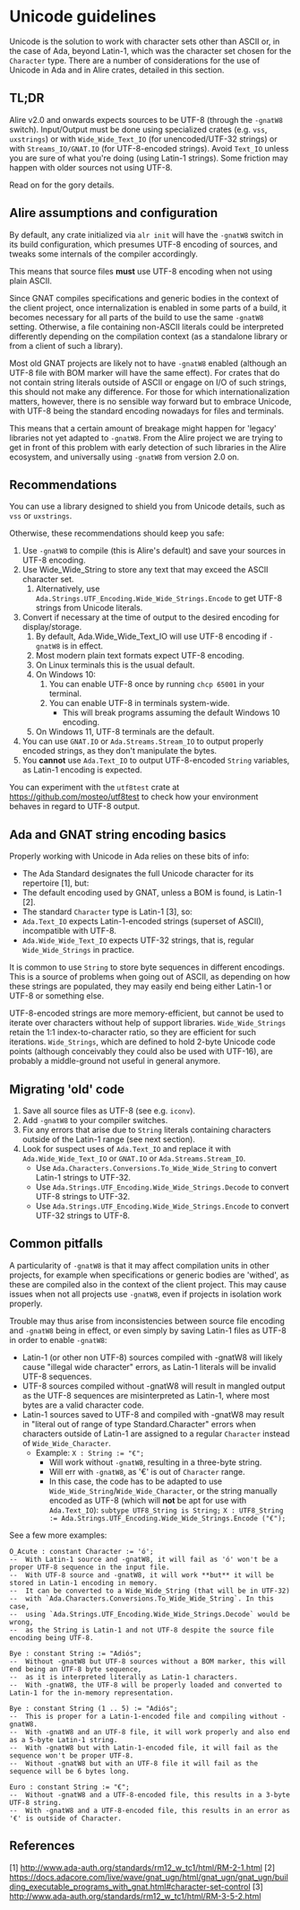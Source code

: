 # Unicode guidelines

Unicode is the solution to work with character sets other than ASCII or, in the
case of Ada, beyond Latin-1, which was the character set chosen for the
`Character` type. There are a number of considerations for the use of Unicode
in Ada and in Alire crates, detailed in this section.

## TL;DR

Alire v2.0 and onwards expects sources to be UTF-8 (through the `-gnatW8`
switch). Input/Output must be done using specialized crates (e.g. `vss`,
`uxstrings`) or with `Wide_Wide_Text_IO` (for unencoded/UTF-32 strings) or with
`Streams_IO/GNAT.IO` (for UTF-8-encoded strings). Avoid `Text_IO` unless you
are sure of what you're doing (using Latin-1 strings). Some friction may happen
with older sources not using UTF-8.

Read on for the gory details.
## Alire assumptions and configuration

By default, any crate initialized via `alr init` will have the `-gnatW8` switch
in its build configuration, which presumes UTF-8 encoding of sources, and
tweaks some internals of the compiler accordingly.

This means that source files **must** use UTF-8 encoding when not using plain
ASCII.

Since GNAT compiles specifications and generic bodies in the context of the
client project, once internalization is enabled in some parts of a build, it
becomes necessary for all parts of the build to use the same `-gnatW8` setting.
Otherwise, a file containing non-ASCII literals could be interpreted
differently depending on the compilation context (as a standalone library or
from a client of such a library).

Most old GNAT projects are likely not to have `-gnatW8` enabled (although an
UTF-8 file with BOM marker will have the same effect). For crates that do not
contain string literals outside of ASCII or engage on I/O of such strings, this
should not make any difference. For those for which internationalization
matters, however, there is no sensible way forward but to embrace Unicode, with
UTF-8 being the standard encoding nowadays for files and terminals.

This means that a certain amount of breakage might happen for 'legacy'
libraries not yet adapted to `-gnatW8`. From the Alire project we are trying to
get in front of this problem with early detection of such libraries in the
Alire ecosystem, and universally using `-gnatW8` from version 2.0 on.

## Recommendations

You can use a library designed to shield you from Unicode details, such as
`vss` or `uxstrings`.

Otherwise, these recommendations should keep you safe:

1. Use `-gnatW8` to compile (this is Alire's default) and save your sources in UTF-8 encoding.
1. Use Wide_Wide_String to store any text that may exceed the ASCII character set.
    1. Alternatively, use `Ada.Strings.UTF_Encoding.Wide_Wide_Strings.Encode` to get UTF-8 strings from Unicode literals.
1. Convert if necessary at the time of output to the desired encoding for display/storage.
    1. By default, Ada.Wide_Wide_Text_IO will use UTF-8 encoding if `-gnatW8` is in effect.
    1. Most modern plain text formats expect UTF-8 encoding.
    1. On Linux terminals this is the usual default.
    1. On Windows 10:
        1. You can enable UTF-8 once by running `chcp 65001` in your terminal.
        1. You can enable UTF-8 in terminals system-wide.
            - This will break programs assuming the default Windows 10 encoding.
    1. On Windows 11, UTF-8 terminals are the default.
1. You can use `GNAT.IO` or `Ada.Streams.Stream_IO` to output properly encoded strings, as they don't manipulate the bytes.
1. You **cannot** use `Ada.Text_IO` to output UTF-8-encoded `String` variables, as Latin-1 encoding is expected.

You can experiment with the `utf8test` crate at
https://github.com/mosteo/utf8test to check how your environment behaves in
regard to UTF-8 output.

## Ada and GNAT string encoding basics

Properly working with Unicode in Ada relies on these bits of info:

- The Ada Standard designates the full Unicode character for its repertoire [1], but:
- The default encoding used by GNAT, unless a BOM is found, is Latin-1 [2].
- The standard `Character` type is Latin-1 [3], so:
- `Ada.Text_IO` expects Latin-1-encoded strings (superset of ASCII), incompatible with UTF-8.
- `Ada.Wide_Wide_Text_IO` expects UTF-32 strings, that is, regular `Wide_Wide_Strings` in practice.

It is common to use `String` to store byte sequences in different encodings.
This is a source of problems when going out of ASCII, as depending on how these
strings are populated, they may easily end being either Latin-1 or UTF-8 or
something else.

UTF-8-encoded strings are more memory-efficient, but cannot be used to iterate
over characters without help of support libraries. `Wide_Wide_Strings` retain
the 1:1 index-to-character ratio, so they are efficient for such iterations.
`Wide_Strings`, which are defined to hold 2-byte Unicode code points (although
conceivably they could also be used with UTF-16), are probably a middle-ground
not useful in general anymore.

## Migrating 'old' code

1. Save all source files as UTF-8 (see e.g. `iconv`).
1. Add `-gnatW8` to your compiler switches.
1. Fix any errors that arise due to `String` literals containing characters outside of the Latin-1 range (see next section).
1. Look for suspect uses of `Ada.Text_IO` and replace it with `Ada.Wide_Wide_Text_IO` or `GNAT.IO` or `Ada.Streams.Stream_IO`.
    - Use `Ada.Characters.Conversions.To_Wide_Wide_String` to convert Latin-1 strings to UTF-32.
    - Use `Ada.Strings.UTF_Encoding.Wide_Wide_Strings.Decode` to convert UTF-8 strings to UTF-32.
    - Use `Ada.Strings.UTF_Encoding.Wide_Wide_Strings.Encode` to convert UTF-32 strings to UTF-8.

## Common pitfalls

A particularity of `-gnatW8` is that it may affect compilation units in other
projects, for example when specifications or generic bodies are 'withed', as
these are compiled also in the context of the client project. This may cause
issues when not all projects use `-gnatW8`, even if projects in isolation work
properly.

Trouble may thus arise from inconsistencies between source file encoding and
`-gnatW8` being in effect, or even simply by saving Latin-1 files as UTF-8 in
order to enable `-gnatW8`:

- Latin-1 (or other non UTF-8) sources compiled with -gnatW8 will likely cause
"illegal wide character" errors, as Latin-1 literals will be invalid UTF-8
sequences.
- UTF-8 sources compiled without -gnatW8 will result in mangled output as the
UTF-8 sequences are misinterpreted as Latin-1, where most bytes are a valid
character code.
- Latin-1 sources saved to UTF-8 and compiled with -gnatW8 may result in
"literal out of range of type Standard.Character" errors when characters
outside of Latin-1 are assigned to a regular `Character` instead of
`Wide_Wide_Character`.
    - Example: `X : String := "€";`
        - Will work without `-gnatW8`, resulting in a three-byte string.
        - Will err with `-gnatW8`, as '€' is out of `Character` range.
        - In this case, the code has to be adapted to use `Wide_Wide_String`/`Wide_Wide_Character`, or the string manually encoded as UTF-8 (which will **not** be apt for use with `Ada.Text_IO`):
        `subtype UTF8_String is String;`
        `X : UTF8_String := Ada.Strings.UTF_Encoding.Wide_Wide_Strings.Encode ("€");`


See a few more examples:

```
O_Acute : constant Character := 'ó';
--  With Latin-1 source and -gnatW8, it will fail as 'ó' won't be a proper UTF-8 sequence in the input file.
--  With UTF-8 source and -gnatW8, it will work **but** it will be stored in Latin-1 encoding in memory.
--  It can be converted to a Wide_Wide_String (that will be in UTF-32)
--  with `Ada.Characters.Conversions.To_Wide_Wide_String`. In this case,
--  using `Ada.Strings.UTF_Encoding.Wide_Wide_Strings.Decode` would be wrong,
--  as the String is Latin-1 and not UTF-8 despite the source file encoding being UTF-8.

Bye : constant String := "Adiós";
--  Without -gnatW8 but UTF-8 sources without a BOM marker, this will end being an UTF-8 byte sequence,
--  as it is interpreted literally as Latin-1 characters.
--  With -gnatW8, the UTF-8 will be properly loaded and converted to Latin-1 for the in-memory representation.

Bye : constant String (1 .. 5) := "Adiós";
--  This is proper for a Latin-1-encoded file and compiling without -gnatW8.
--  With -gnatW8 and an UTF-8 file, it will work properly and also end as a 5-byte Latin-1 string.
--  With -gnatW8 but with Latin-1-encoded file, it will fail as the sequence won't be proper UTF-8.
--  Without -gnatW8 but with an UTF-8 file it will fail as the sequence will be 6 bytes long.

Euro : constant String := "€";
--  Without -gnatW8 and a UTF-8-encoded file, this results in a 3-byte UTF-8 string.
--  With -gnatW8 and a UTF-8-encoded file, this results in an error as '€' is outside of Character.
```

## References

[1] http://www.ada-auth.org/standards/rm12_w_tc1/html/RM-2-1.html
[2] https://docs.adacore.com/live/wave/gnat_ugn/html/gnat_ugn/gnat_ugn/building_executable_programs_with_gnat.html#character-set-control
[3] http://www.ada-auth.org/standards/rm12_w_tc1/html/RM-3-5-2.html